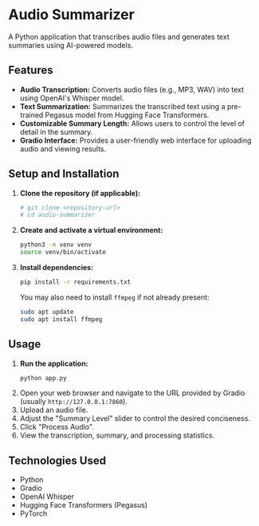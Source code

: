 # Audio Summarizer

A Python application that transcribes audio files and generates text summaries using AI-powered models.

## Features

- **Audio Transcription:** Converts audio files (e.g., MP3, WAV) into text using OpenAI's Whisper model.
- **Text Summarization:** Summarizes the transcribed text using a pre-trained Pegasus model from Hugging Face Transformers.
- **Customizable Summary Length:** Allows users to control the level of detail in the summary.
- **Gradio Interface:** Provides a user-friendly web interface for uploading audio and viewing results.

## Setup and Installation

1.  **Clone the repository (if applicable):**

    ```bash
    # git clone <repository-url>
    # cd audio-summarizer
    ```

2.  **Create and activate a virtual environment:**

    ```bash
    python3 -m venv venv
    source venv/bin/activate
    ```

3.  **Install dependencies:**
    ```bash
    pip install -r requirements.txt
    ```
    You may also need to install `ffmpeg` if not already present:
    ```bash
    sudo apt update
    sudo apt install ffmpeg
    ```

## Usage

1.  **Run the application:**
    ```bash
    python app.py
    ```
2.  Open your web browser and navigate to the URL provided by Gradio (usually `http://127.0.0.1:7860`).
3.  Upload an audio file.
4.  Adjust the "Summary Level" slider to control the desired conciseness.
5.  Click "Process Audio".
6.  View the transcription, summary, and processing statistics.

## Technologies Used

- Python
- Gradio
- OpenAI Whisper
- Hugging Face Transformers (Pegasus)
- PyTorch
